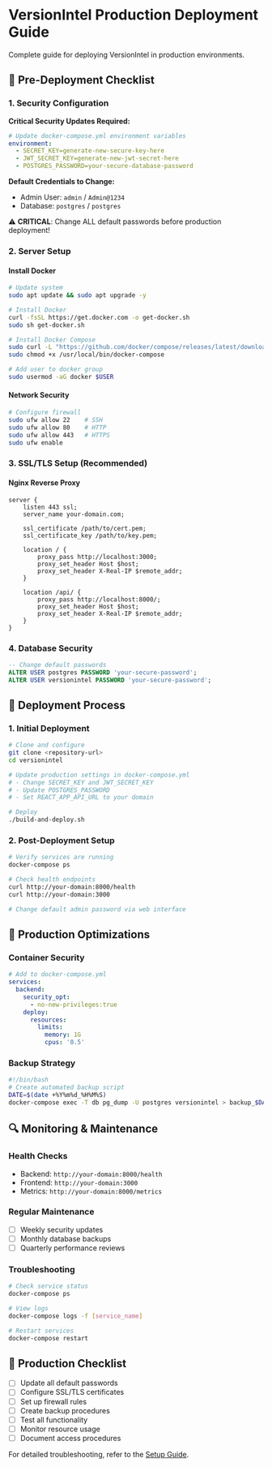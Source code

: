 # VersionIntel Production Deployment Guide

Complete guide for deploying VersionIntel in production environments.

## 🚀 Pre-Deployment Checklist

### 1. Security Configuration

**Critical Security Updates Required:**

```yaml
# Update docker-compose.yml environment variables
environment:
  - SECRET_KEY=generate-new-secure-key-here
  - JWT_SECRET_KEY=generate-new-jwt-secret-here
  - POSTGRES_PASSWORD=your-secure-database-password
```

**Default Credentials to Change:**
- Admin User: `admin` / `Admin@1234`
- Database: `postgres` / `postgres`

⚠️ **CRITICAL**: Change ALL default passwords before production deployment!

### 2. Server Setup

#### Install Docker
```bash
# Update system
sudo apt update && sudo apt upgrade -y

# Install Docker
curl -fsSL https://get.docker.com -o get-docker.sh
sudo sh get-docker.sh

# Install Docker Compose
sudo curl -L "https://github.com/docker/compose/releases/latest/download/docker-compose-$(uname -s)-$(uname -m)" -o /usr/local/bin/docker-compose
sudo chmod +x /usr/local/bin/docker-compose

# Add user to docker group
sudo usermod -aG docker $USER
```

#### Network Security
```bash
# Configure firewall
sudo ufw allow 22    # SSH
sudo ufw allow 80    # HTTP
sudo ufw allow 443   # HTTPS
sudo ufw enable
```

### 3. SSL/TLS Setup (Recommended)

#### Nginx Reverse Proxy
```nginx
server {
    listen 443 ssl;
    server_name your-domain.com;
    
    ssl_certificate /path/to/cert.pem;
    ssl_certificate_key /path/to/key.pem;
    
    location / {
        proxy_pass http://localhost:3000;
        proxy_set_header Host $host;
        proxy_set_header X-Real-IP $remote_addr;
    }
    
    location /api/ {
        proxy_pass http://localhost:8000/;
        proxy_set_header Host $host;
        proxy_set_header X-Real-IP $remote_addr;
    }
}
```

### 4. Database Security
```sql
-- Change default passwords
ALTER USER postgres PASSWORD 'your-secure-password';
ALTER USER versionintel PASSWORD 'your-secure-password';
```

## 🚀 Deployment Process

### 1. Initial Deployment
```bash
# Clone and configure
git clone <repository-url>
cd versionintel

# Update production settings in docker-compose.yml
# - Change SECRET_KEY and JWT_SECRET_KEY
# - Update POSTGRES_PASSWORD
# - Set REACT_APP_API_URL to your domain

# Deploy
./build-and-deploy.sh
```

### 2. Post-Deployment Setup
```bash
# Verify services are running
docker-compose ps

# Check health endpoints
curl http://your-domain:8000/health
curl http://your-domain:3000

# Change default admin password via web interface
```

## 🔧 Production Optimizations

### Container Security
```yaml
# Add to docker-compose.yml
services:
  backend:
    security_opt:
      - no-new-privileges:true
    deploy:
      resources:
        limits:
          memory: 1G
          cpus: '0.5'
```

### Backup Strategy
```bash
#!/bin/bash
# Create automated backup script
DATE=$(date +%Y%m%d_%H%M%S)
docker-compose exec -T db pg_dump -U postgres versionintel > backup_$DATE.sql
```

## 🔍 Monitoring & Maintenance

### Health Checks
- Backend: `http://your-domain:8000/health`
- Frontend: `http://your-domain:3000`
- Metrics: `http://your-domain:8000/metrics`

### Regular Maintenance
- [ ] Weekly security updates
- [ ] Monthly database backups
- [ ] Quarterly performance reviews

### Troubleshooting
```bash
# Check service status
docker-compose ps

# View logs
docker-compose logs -f [service_name]

# Restart services
docker-compose restart
```

## 🎯 Production Checklist

- [ ] Update all default passwords
- [ ] Configure SSL/TLS certificates
- [ ] Set up firewall rules
- [ ] Create backup procedures
- [ ] Test all functionality
- [ ] Monitor resource usage
- [ ] Document access procedures

For detailed troubleshooting, refer to the [Setup Guide](SETUP.md). 